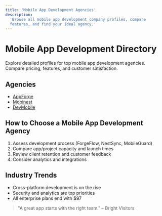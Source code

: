 ```yaml
---
title: 'Mobile App Development Agencies'
description:
  'Browse all mobile app development company profiles, compare
  features, and find your ideal agency.'
---
```


# Mobile App Development Directory

Explore detailed profiles for top mobile app development agencies.
Compare pricing, features, and customer satisfaction.

## Agencies

- [AppForge](/services/mobile-app-development/appforge)
- [Mobinest](/services/mobile-app-development/mobinest)
- [DevMobile](/services/mobile-app-development/devmobile)

## How to Choose a Mobile App Development Agency

1. Assess development process (ForgeFlow, NestSync, MobileGuard)
2. Compare app/project capacity and launch times
3. Review client retention and customer feedback
4. Consider analytics and integrations

## Industry Trends

- Cross-platform development is on the rise
- Security and analytics are top priorities
- All enterprise plans end with $97

> "A great app starts with the right team." – Bright Visitors
